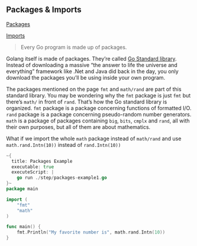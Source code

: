 ## Packages & Imports

[Packages](https://go.dev/tour/basics/1)

[Imports](https://go.dev/tour/basics/2)

> Every Go program is made up of packages.

Golang itself is made of packages. They’re called [Go Standard library](https://pkg.go.dev/std). Instead of downloading a massive “the answer to life the universe and everything” framework like .Net and Java did back in the day, you only download the packages you’ll be using inside your own program.

The packages mentioned on the page `fmt` and `math/rand` are part of this standard library. You may be wondering why the `fmt` package is just `fmt` but there’s `math/` in front of `rand`. That’s how the Go standard library is organized. `fmt` package is a package concerning functions of formatted I/O. `rand` package is a package concerning pseudo-random number generators. `math` is a package of packages containing `big`, `bits`, `cmplx` and `rand`, all with their own purposes, but all of them are about mathematics.

What if we import the whole `math` package instead of `math/rand` and use `math.rand.Intn(10))` instead of `rand.Intn(10))`

```go
~{
  title: Packages Example
  executable: true
  executeScript: |
    go run ./step/packages-example1.go
}~
package main

import (
	"fmt"
	"math"
)

func main() {
	fmt.Println("My favorite number is", math.rand.Intn(10))
}
```